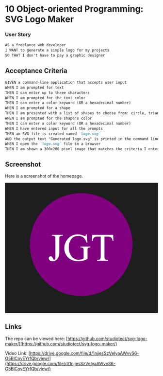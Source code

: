 # 10 Object-oriented Programming: SVG Logo Maker

### User Story

```md
AS a freelance web developer
I WANT to generate a simple logo for my projects
SO THAT I don't have to pay a graphic designer
```

## Acceptance Criteria

```md
GIVEN a command-line application that accepts user input
WHEN I am prompted for text
THEN I can enter up to three characters
WHEN I am prompted for the text color
THEN I can enter a color keyword (OR a hexadecimal number)
WHEN I am prompted for a shape
THEN I am presented with a list of shapes to choose from: circle, triangle, and square
WHEN I am prompted for the shape's color
THEN I can enter a color keyword (OR a hexadecimal number)
WHEN I have entered input for all the prompts
THEN an SVG file is created named `logo.svg`
AND the output text "Generated logo.svg" is printed in the command line
WHEN I open the `logo.svg` file in a browser
THEN I am shown a 300x200 pixel image that matches the criteria I entered
```

## Screenshot

Here is a screenshot of the homepage.

![Here's a screenshot of a SVG Logo](./Images/screenshot.jpg)

## Links

The repo can be viewed here: [https://github.com/studiotect/svg-logo-maker/](https://github.com/studiotect/svg-logo-maker/)

Video Link: [https://drive.google.com/file/d/1njjesSzVeIyaAWvvS6-G5BlCovEYrfQb/view/](https://drive.google.com/file/d/1njjesSzVeIyaAWvvS6-G5BlCovEYrfQb/view/)
 
